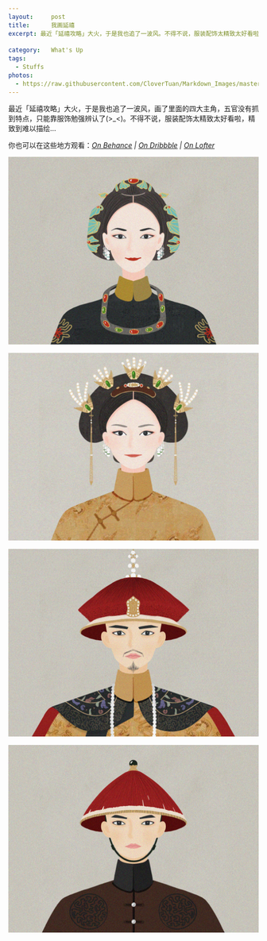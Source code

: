 ```yaml
---
layout:     post
title:      我画延禧
excerpt: 最近「延禧攻略」大火，于是我也追了一波风。不得不说，服装配饰太精致太好看啦，精致到难以描绘(>_<)

category:	What's Up
tags:
  - Stuffs
photos: 
  - https://raw.githubusercontent.com/CloverTuan/Markdown_Images/master/yanxi/yanxi-cover.jpg
---
```

最近「延禧攻略」大火，于是我也追了一波风，画了里面的四大主角，五官没有抓到特点，只能靠服饰勉强辨认了(>_<)。不得不说，服装配饰太精致太好看啦，精致到难以描绘...

你也可以在这些地方观看：*[On Behance](https://www.behance.net/gallery/69836453/Story-of-Yanxi-Palace) | [On Dribbble](https://dribbble.com/shots/5101730-Story-of-Yanxi-Palace) | [On Lofter](http://clovertuan.lofter.com/)*

![](https://raw.githubusercontent.com/CloverTuan/Markdown_Images/master/yanxi/yanxi-1.jpg)

![](https://raw.githubusercontent.com/CloverTuan/Markdown_Images/master/yanxi/yanxi-2.jpg)

![](https://raw.githubusercontent.com/CloverTuan/Markdown_Images/master/yanxi/yanxi-3.jpg)

![](https://raw.githubusercontent.com/CloverTuan/Markdown_Images/master/yanxi/yanxi-4.jpg)
